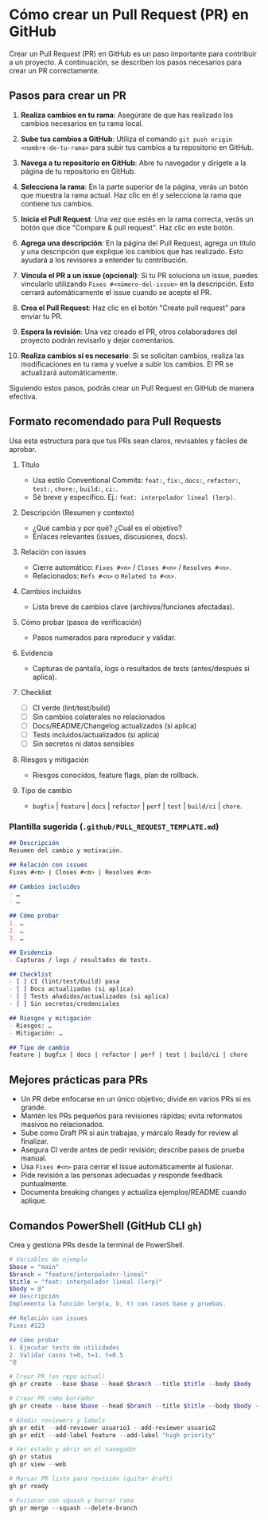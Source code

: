 # Cómo crear un Pull Request (PR) en GitHub

Crear un Pull Request (PR) en GitHub es un paso importante para contribuir a un proyecto. A continuación, se describen los pasos necesarios para crear un PR correctamente.

## Pasos para crear un PR

1. **Realiza cambios en tu rama**: Asegúrate de que has realizado los cambios necesarios en tu rama local. 

2. **Sube tus cambios a GitHub**: Utiliza el comando `git push origin <nombre-de-tu-rama>` para subir tus cambios a tu repositorio en GitHub.

3. **Navega a tu repositorio en GitHub**: Abre tu navegador y dirígete a la página de tu repositorio en GitHub.

4. **Selecciona la rama**: En la parte superior de la página, verás un botón que muestra la rama actual. Haz clic en él y selecciona la rama que contiene tus cambios.

5. **Inicia el Pull Request**: Una vez que estés en la rama correcta, verás un botón que dice "Compare & pull request". Haz clic en este botón.

6. **Agrega una descripción**: En la página del Pull Request, agrega un título y una descripción que explique los cambios que has realizado. Esto ayudará a los revisores a entender tu contribución.

7. **Vincula el PR a un issue (opcional)**: Si tu PR soluciona un issue, puedes vincularlo utilizando `Fixes #<número-del-issue>` en la descripción. Esto cerrará automáticamente el issue cuando se acepte el PR.

8. **Crea el Pull Request**: Haz clic en el botón "Create pull request" para enviar tu PR.

9. **Espera la revisión**: Una vez creado el PR, otros colaboradores del proyecto podrán revisarlo y dejar comentarios. 

10. **Realiza cambios si es necesario**: Si se solicitan cambios, realiza las modificaciones en tu rama y vuelve a subir los cambios. El PR se actualizará automáticamente.

Siguiendo estos pasos, podrás crear un Pull Request en GitHub de manera efectiva.

## Formato recomendado para Pull Requests

Usa esta estructura para que tus PRs sean claros, revisables y fáciles de aprobar.

1. Título
	- Usa estilo Conventional Commits: `feat:`, `fix:`, `docs:`, `refactor:`, `test:`, `chore:`, `build:`, `ci:`.
	- Sé breve y específico. Ej.: `feat: interpolador lineal (lerp)`.

2. Descripción (Resumen y contexto)
	- ¿Qué cambia y por qué? ¿Cuál es el objetivo?
	- Enlaces relevantes (issues, discusiones, docs).

3. Relación con issues
	- Cierre automático: `Fixes #<n>` / `Closes #<n>` / `Resolves #<n>`.
	- Relacionados: `Refs #<n>` o `Related to #<n>`.

4. Cambios incluidos
	- Lista breve de cambios clave (archivos/funciones afectadas).

5. Cómo probar (pasos de verificación)
	- Pasos numerados para reproducir y validar.

6. Evidencia
	- Capturas de pantalla, logs o resultados de tests (antes/después si aplica).

7. Checklist
	- [ ] CI verde (lint/test/build)
	- [ ] Sin cambios colaterales no relacionados
	- [ ] Docs/README/Changelog actualizados (si aplica)
	- [ ] Tests incluidos/actualizados (si aplica)
	- [ ] Sin secretos ni datos sensibles

8. Riesgos y mitigación
	- Riesgos conocidos, feature flags, plan de rollback.

9. Tipo de cambio
	- `bugfix` | `feature` | `docs` | `refactor` | `perf` | `test` | `build/ci` | `chore`.

### Plantilla sugerida (`.github/PULL_REQUEST_TEMPLATE.md`)

```markdown
## Descripción
Resumen del cambio y motivación.

## Relación con issues
Fixes #<n> | Closes #<n> | Resolves #<n>

## Cambios incluidos
- …
- …

## Cómo probar
1. …
2. …
3. …

## Evidencia
- Capturas / logs / resultados de tests.

## Checklist
- [ ] CI (lint/test/build) pasa
- [ ] Docs actualizadas (si aplica)
- [ ] Tests añadidos/actualizados (si aplica)
- [ ] Sin secretos/credenciales

## Riesgos y mitigación
- Riesgos: …
- Mitigación: …

## Tipo de cambio
feature | bugfix | docs | refactor | perf | test | build/ci | chore
```

## Mejores prácticas para PRs

- Un PR debe enfocarse en un único objetivo; divide en varios PRs si es grande.
- Mantén los PRs pequeños para revisiones rápidas; evita reformatos masivos no relacionados.
- Sube como Draft PR si aún trabajas, y márcalo Ready for review al finalizar.
- Asegura CI verde antes de pedir revisión; describe pasos de prueba manual.
- Usa `Fixes #<n>` para cerrar el issue automáticamente al fusionar.
- Pide revisión a las personas adecuadas y responde feedback puntualmente.
- Documenta breaking changes y actualiza ejemplos/README cuando aplique.

## Comandos PowerShell (GitHub CLI `gh`)

Crea y gestiona PRs desde la terminal de PowerShell.

```powershell
# Variables de ejemplo
$base = "main"
$branch = "feature/interpolador-lineal"
$title = "feat: interpolador lineal (lerp)"
$body = @"
## Descripción
Implementa la función lerp(a, b, t) con casos base y pruebas.

## Relación con issues
Fixes #123

## Cómo probar
1. Ejecutar tests de utilidades
2. Validar casos t=0, t=1, t=0.5
"@

# Crear PR (en repo actual)
gh pr create --base $base --head $branch --title $title --body $body

# Crear PR como borrador
gh pr create --base $base --head $branch --title $title --body $body --draft

# Añadir reviewers y labels
gh pr edit --add-reviewer usuario1 --add-reviewer usuario2
gh pr edit --add-label feature --add-label "high priority"

# Ver estado y abrir en el navegador
gh pr status
gh pr view --web

# Marcar PR listo para revisión (quitar draft)
gh pr ready

# Fusionar con squash y borrar rama
gh pr merge --squash --delete-branch
```
